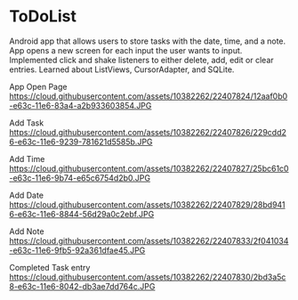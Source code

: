 # ToDoList
Android app that allows users to store tasks with the date, time, and a note.
App opens a new screen for each input the user wants to input.
Implemented click and shake listeners to either delete, add, edit or clear entries.
Learned about  ListViews, CursorAdapter, and SQLite.

App Open Page
https://cloud.githubusercontent.com/assets/10382262/22407824/12aaf0b0-e63c-11e6-83a4-a2b933603854.JPG

Add Task
https://cloud.githubusercontent.com/assets/10382262/22407826/229cdd26-e63c-11e6-9239-781621d5585b.JPG

Add Time
https://cloud.githubusercontent.com/assets/10382262/22407827/25bc61c0-e63c-11e6-9b74-e65c6754d2b0.JPG

Add Date
https://cloud.githubusercontent.com/assets/10382262/22407829/28bd9416-e63c-11e6-8844-56d29a0c2ebf.JPG

Add Note
https://cloud.githubusercontent.com/assets/10382262/22407833/2f041034-e63c-11e6-9fb5-92a361dfae45.JPG

Completed Task entry
https://cloud.githubusercontent.com/assets/10382262/22407830/2bd3a5c8-e63c-11e6-8042-db3ae7dd764c.JPG
